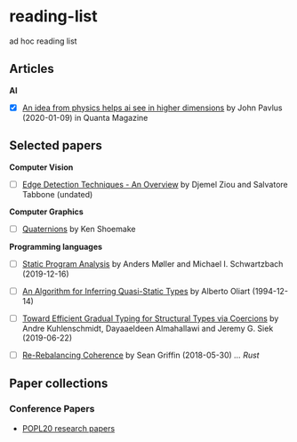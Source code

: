 # reading-list
ad hoc reading list

<!-- template:
* [ ] [ARTICLE](URL) by AUTHOR (yyyy-mm-dd) _... optional tags_
-->

## Articles

**AI**

* [x] [An idea from physics helps ai see in higher dimensions](https://www.quantamagazine.org/an-idea-from-physics-helps-ai-see-in-higher-dimensions-20200109) by John Pavlus (2020-01-09) in Quanta Magazine

## Selected papers

**Computer Vision**
* [ ] [Edge Detection Techniques - An Overview](https://pdfs.semanticscholar.org/587a/acc01a4c33f0fe7fb172f5db785f40522b57.pdf)  by Djemel Ziou and Salvatore Tabbone (undated)

**Computer Graphics**

* [ ] [Quaternions](http://www.cs.ucr.edu/~vbz/resources/quatut.pdf) by Ken Shoemake

**Programming languages**

* [ ] [Static Program Analysis](https://cs.au.dk/~amoeller/spa/spa.pdf) by Anders Møller and Michael I. Schwartzbach (2019-12-16)
* [ ] [An Algorithm for Inferring Quasi-Static Types](https://open.bu.edu/bitstream/handle/2144/1483/1994-013-quasi-static-types.pdf) by Alberto Oliart (1994-12-14)
* [ ] [Toward Efficient Gradual Typing for Structural Types via Coercions](https://akuhlens.github.io/paper/pldi19.pdf) by Andre Kuhlenschmidt, Dayaaeldeen Almahallawi and Jeremy G. Siek (2019-06-22)

* [ ] [Re-Rebalancing Coherence](https://github.com/rust-lang/rfcs/blob/master/text/2451-re-rebalancing-coherence.md) by Sean Griffin (2018-05-30) _... Rust_


## Paper collections

### Conference Papers

*  [POPL20 research papers](https://popl20.sigplan.org/track/POPL-2020-Research-Papers#event-overview)
